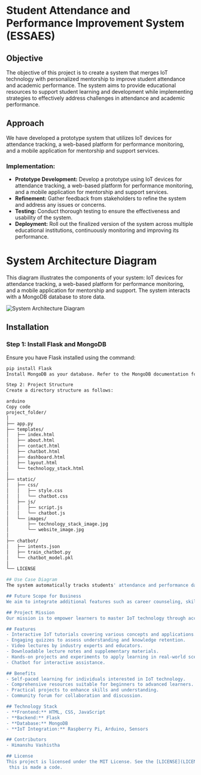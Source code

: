 # Student Attendance and Performance Improvement System (ESSAES)

## Objective
The objective of this project is to create a system that merges IoT technology with personalized mentorship to improve student attendance and academic performance. The system aims to provide educational resources to support student learning and development while implementing strategies to effectively address challenges in attendance and academic performance.

## Approach
We have developed a prototype system that utilizes IoT devices for attendance tracking, a web-based platform for performance monitoring, and a mobile application for mentorship and support services.

### Implementation:
- **Prototype Development:** Develop a prototype using IoT devices for attendance tracking, a web-based platform for performance monitoring, and a mobile application for mentorship and support services.
- **Refinement:** Gather feedback from stakeholders to refine the system and address any issues or concerns.
- **Testing:** Conduct thorough testing to ensure the effectiveness and usability of the system.
- **Deployment:** Roll out the finalized version of the system across multiple educational institutions, continuously monitoring and improving its performance.

# System Architecture Diagram
This diagram illustrates the components of your system: IoT devices for attendance tracking, a web-based platform for performance monitoring, and a mobile application for mentorship and support. The system interacts with a MongoDB database to store data.

![System Architecture Diagram](system_architecture_diagram.png)

## Installation
### Step 1: Install Flask and MongoDB
Ensure you have Flask installed using the command:
```bash
pip install Flask
Install MongoDB as your database. Refer to the MongoDB documentation for installation instructions based on your operating system.

Step 2: Project Structure
Create a directory structure as follows:

arduino
Copy code
project_folder/
│
├── app.py
├── templates/
│   ├── index.html
│   ├── about.html
│   ├── contact.html
│   ├── chatbot.html
│   ├── dashboard.html
│   ├── layout.html
│   └── technology_stack.html
│
├── static/
│   ├── css/
│   │   ├── style.css
│   │   └── chatbot.css
│   ├── js/
│   │   ├── script.js
│   │   └── chatbot.js
│   └── images/
│       ├── technology_stack_image.jpg
│       └── website_image.jpg
│
├── chatbot/
│   ├── intents.json
│   ├── train_chatbot.py
│   └── chatbot_model.pkl
│
└── LICENSE

## Use Case Diagram
The system automatically tracks students' attendance and performance data, identifies at-risk students, provides personalized mentorship and support, and helps students improve their performance.

## Future Scope for Business
We aim to integrate additional features such as career counseling, skill development programs, and alumni networking to provide holistic support to students. The system is scalable and can be expanded to cater to various educational institutions globally through partnerships and collaborations.

## Project Mission
Our mission is to empower learners to master IoT technology through accessible and engaging educational resources.

## Features
- Interactive IoT tutorials covering various concepts and applications.
- Engaging quizzes to assess understanding and knowledge retention.
- Video lectures by industry experts and educators.
- Downloadable lecture notes and supplementary materials.
- Hands-on projects and experiments to apply learning in real-world scenarios.
- Chatbot for interactive assistance.

## Benefits
- Self-paced learning for individuals interested in IoT technology.
- Comprehensive resources suitable for beginners to advanced learners.
- Practical projects to enhance skills and understanding.
- Community forum for collaboration and discussion.

## Technology Stack
- **Frontend:** HTML, CSS, JavaScript
- **Backend:** Flask
- **Database:** MongoDB
- **IoT Integration:** Raspberry Pi, Arduino, Sensors

## Contributors
- Himanshu Vashistha

## License
This project is licensed under the MIT License. See the [LICENSE](LICENSE) file for details.
 this is made a code.


